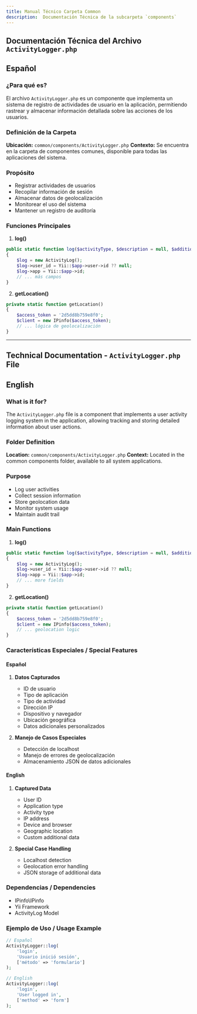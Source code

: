 ```yaml
---
title: Manual Técnico Carpeta Common
description:  Documentación Técnica de la subcarpeta `components`
---
```


## Documentación Técnica del Archivo `ActivityLogger.php`

## Español

### ¿Para qué es?
El archivo `ActivityLogger.php` es un componente que implementa un sistema de registro de actividades de usuario en la aplicación, permitiendo rastrear y almacenar información detallada sobre las acciones de los usuarios.

### Definición de la Carpeta
**Ubicación:** `common/components/ActivityLogger.php`
**Contexto:** Se encuentra en la carpeta de componentes comunes, disponible para todas las aplicaciones del sistema.

### Propósito
- Registrar actividades de usuarios
- Recopilar información de sesión
- Almacenar datos de geolocalización
- Monitorear el uso del sistema
- Mantener un registro de auditoría

### Funciones Principales

1. **log()**
```php
public static function log($activityType, $description = null, $additionalData = [])
{
    $log = new ActivityLog();
    $log->user_id = Yii::$app->user->id ?? null;
    $log->app = Yii::$app->id;
    // ... más campos
}
```

2. **getLocation()**
```php
private static function getLocation()
{
    $access_token = '2d5dd8b759e8f0';
    $client = new IPinfo($access_token);
    // ... lógica de geolocalización
}
```

---

## Technical Documentation - `ActivityLogger.php` File

## English

### What is it for?
The `ActivityLogger.php` file is a component that implements a user activity logging system in the application, allowing tracking and storing detailed information about user actions.

### Folder Definition
**Location:** `common/components/ActivityLogger.php`
**Context:** Located in the common components folder, available to all system applications.

### Purpose
- Log user activities
- Collect session information
- Store geolocation data
- Monitor system usage
- Maintain audit trail

### Main Functions

1. **log()**
```php
public static function log($activityType, $description = null, $additionalData = [])
{
    $log = new ActivityLog();
    $log->user_id = Yii::$app->user->id ?? null;
    $log->app = Yii::$app->id;
    // ... more fields
}
```

2. **getLocation()**
```php
private static function getLocation()
{
    $access_token = '2d5dd8b759e8f0';
    $client = new IPinfo($access_token);
    // ... geolocation logic
}
```

### Características Especiales / Special Features

#### Español
1. **Datos Capturados**
   - ID de usuario
   - Tipo de aplicación
   - Tipo de actividad
   - Dirección IP
   - Dispositivo y navegador
   - Ubicación geográfica
   - Datos adicionales personalizados

2. **Manejo de Casos Especiales**
   - Detección de localhost
   - Manejo de errores de geolocalización
   - Almacenamiento JSON de datos adicionales

#### English
1. **Captured Data**
   - User ID
   - Application type
   - Activity type
   - IP address
   - Device and browser
   - Geographic location
   - Custom additional data

2. **Special Case Handling**
   - Localhost detection
   - Geolocation error handling
   - JSON storage of additional data

### Dependencias / Dependencies
- IPinfo\IPinfo
- Yii Framework
- ActivityLog Model

### Ejemplo de Uso / Usage Example

```php
// Español
ActivityLogger::log(
    'login',
    'Usuario inició sesión',
    ['método' => 'formulario']
);

// English
ActivityLogger::log(
    'login',
    'User logged in',
    ['method' => 'form']
);
```




